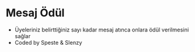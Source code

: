 # Mesaj Ödül

- Üyeleriniz belirttiğiniz sayı kadar mesaj atınca onlara ödül verilmesini sağlar
- Coded by Speste & Slenzy